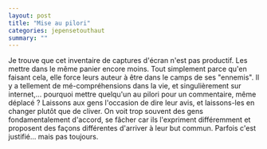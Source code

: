 ```yaml
---
layout: post
title: "Mise au pilori"
categories: jepensetouthaut
summary: ""
---
```

<!-- Fait référence à une page mise en place par Florence Hainaut, pour se défendre d'attaques diverses. -->

Je trouve que cet inventaire de captures d'écran n'est pas productif.
Les mettre dans le même panier encore moins.
Tout simplement parce qu'en faisant cela, elle force leurs auteur à être dans le camps de ses "ennemis".
Il y a tellement de mé-compréhensions dans la vie, et singulièrement sur internet,... pourquoi mettre quelqu'un au pilori pour un commentaire, même déplacé ?
Laissons aux gens l'occasion de dire leur avis, et laissons-les en changer plutôt que de cliver.
On voit trop souvent des gens fondamentalement d'accord, se fâcher car ils l'expriment différemment et proposent des façons différentes d'arriver à leur but commun.
Parfois c'est justifié... mais pas toujours.
